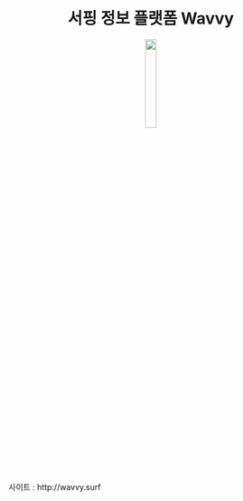 <h1 align="center">
서핑 정보 플랫폼 Wavvy
</h1>

<div align="center">
<img width="20%" src="https://user-images.githubusercontent.com/52864734/157870495-95bde00f-bff1-4cbc-b4ce-ce2ca068d6dd.png" />
</div>
사이트 : http://wavvy.surf
